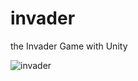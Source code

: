 # invader
the Invader Game with Unity

![invader](https://user-images.githubusercontent.com/6558862/39289292-77895628-4966-11e8-8530-9f91aa5f73c1.png)
